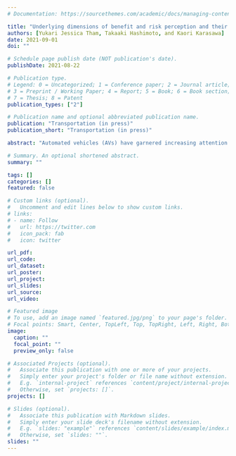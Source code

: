 ```yaml
---
# Documentation: https://sourcethemes.com/academic/docs/managing-content/

title: "Underlying dimensions of benefit and risk perception and their effects on people’s acceptance of conditionally/fully automated vehicles"
authors: [Yukari Jessica Tham, Takaaki Hashimoto, and Kaori Karasawa]
date: 2021-09-01
doi: ""

# Schedule page publish date (NOT publication's date).
publishDate: 2021-08-22

# Publication type.
# Legend: 0 = Uncategorized; 1 = Conference paper; 2 = Journal article;
# 3 = Preprint / Working Paper; 4 = Report; 5 = Book; 6 = Book section;
# 7 = Thesis; 8 = Patent
publication_types: ["2"]

# Publication name and optional abbreviated publication name.
publication: "Transportation (in press)"
publication_short: "Transportation (in press)"

abstract: "Automated vehicles (AVs) have garnered increasing attention since they have the potential to dramatically reshape our lives in the near future. At the same time, people are concerned about various risks associated with the new technologies. Thus, people’s attitudes toward AVs pose a major challenge to the wider adoption of them. Previous studies examined the effect of benefit/risk perception on people’s acceptance of AVs, but they did not address the multidimensionality of benefit/risk perception. We conducted a survey (n = 840) to reveal the underlying dimensions of how people construe the benefits and risks of conditionally/fully automated vehicles. Our results showed that there were two dimensions underlying benefit perception (i.e., the perception that AVs would increase convenience and reduce harm) and three dimensions underlying risk perception (i.e., the perception of risk to physical safety and comfort, cybersecurity, and ease of use). The perception that AVs would reduce harm positively impacted people’s intention to use both fully automated vehicles and conditionally automated vehicles. The perception that AVs would increase convenience and the perception that AVs would pose a risk to ease of use had a positive and negative effect, respectively, on intention to use fully automated vehicles. This study makes theoretical contributions by questioning the assumption that benefit/risk perception is a one-dimensional factor that impacts people’s acceptance of AVs. This study also has practical implications as it suggests an effective method for automobile manufacturers and policymakers to communicate with the public regarding the new technologies and diffuse them safely."

# Summary. An optional shortened abstract.
summary: ""

tags: []
categories: []
featured: false

# Custom links (optional).
#   Uncomment and edit lines below to show custom links.
# links:
# - name: Follow
#   url: https://twitter.com
#   icon_pack: fab
#   icon: twitter

url_pdf:
url_code:
url_dataset:
url_poster:
url_project:
url_slides:
url_source:
url_video:

# Featured image
# To use, add an image named `featured.jpg/png` to your page's folder. 
# Focal points: Smart, Center, TopLeft, Top, TopRight, Left, Right, BottomLeft, Bottom, BottomRight.
image:
  caption: ""
  focal_point: ""
  preview_only: false

# Associated Projects (optional).
#   Associate this publication with one or more of your projects.
#   Simply enter your project's folder or file name without extension.
#   E.g. `internal-project` references `content/project/internal-project/index.md`.
#   Otherwise, set `projects: []`.
projects: []

# Slides (optional).
#   Associate this publication with Markdown slides.
#   Simply enter your slide deck's filename without extension.
#   E.g. `slides: "example"` references `content/slides/example/index.md`.
#   Otherwise, set `slides: ""`.
slides: ""
---
```

